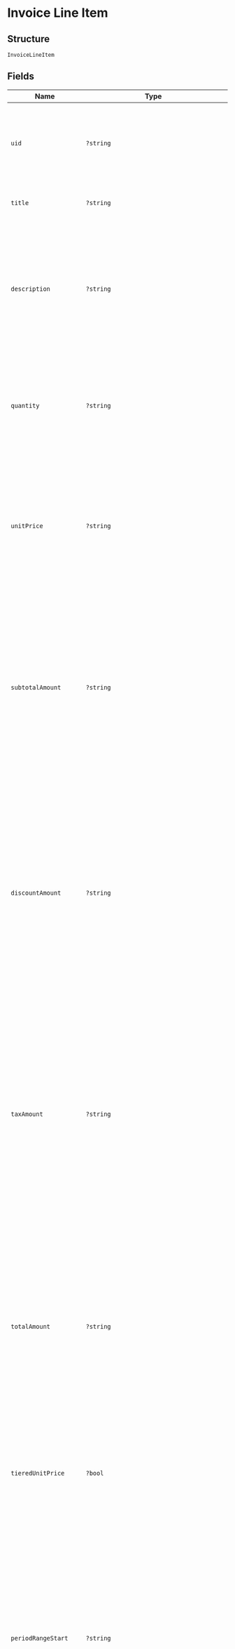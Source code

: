 
# Invoice Line Item

## Structure

`InvoiceLineItem`

## Fields

| Name | Type | Tags | Description | Getter | Setter |
|  --- | --- | --- | --- | --- | --- |
| `uid` | `?string` | Optional | Unique identifier for the line item.  Useful when cross-referencing the line against individual discounts in the `discounts` or `taxes` lists. | getUid(): ?string | setUid(?string uid): void |
| `title` | `?string` | Optional | A short descriptor for the charge or item represented by this line. | getTitle(): ?string | setTitle(?string title): void |
| `description` | `?string` | Optional | Detailed description for the charge or item represented by this line.  May include proration details in plain text.<br><br>Note: this string may contain line breaks that are hints for the best display format on the invoice. | getDescription(): ?string | setDescription(?string description): void |
| `quantity` | `?string` | Optional | The quantity or count of units billed by the line item.<br><br>This is a decimal number represented as a string. (See "About Decimal Numbers".) | getQuantity(): ?string | setQuantity(?string quantity): void |
| `unitPrice` | `?string` | Optional | The price per unit for the line item.<br><br>When tiered pricing was used (i.e. not every unit was actually priced at the same price) this will be the blended average cost per unit and the `tiered_unit_price` field will be set to `true`. | getUnitPrice(): ?string | setUnitPrice(?string unitPrice): void |
| `subtotalAmount` | `?string` | Optional | The line subtotal, generally calculated as `quantity * unit_price`. This is the canonical amount of record for the line - when rounding differences are in play, `subtotal_amount` takes precedence over the value derived from `quantity * unit_price` (which may not have the proper precision to exactly equal this amount). | getSubtotalAmount(): ?string | setSubtotalAmount(?string subtotalAmount): void |
| `discountAmount` | `?string` | Optional | The approximate discount applied to just this line.<br><br>The value is approximated in cases where rounding errors make it difficult to apportion exactly a total discount among many lines. Several lines may have been summed prior to applying the discount to arrive at `discount_amount` for the invoice - backing that out to the discount on a single line may introduce rounding or precision errors. | getDiscountAmount(): ?string | setDiscountAmount(?string discountAmount): void |
| `taxAmount` | `?string` | Optional | The approximate tax applied to just this line.<br><br>The value is approximated in cases where rounding errors make it difficult to apportion exactly a total tax among many lines. Several lines may have been summed prior to applying the tax rate to arrive at `tax_amount` for the invoice - backing that out to the tax on a single line may introduce rounding or precision errors. | getTaxAmount(): ?string | setTaxAmount(?string taxAmount): void |
| `totalAmount` | `?string` | Optional | The non-canonical total amount for the line.<br><br>`subtotal_amount` is the canonical amount for a line. The invoice `total_amount` is derived from the sum of the line `subtotal_amount`s and discounts or taxes applied thereafter.  Therefore, due to rounding or precision errors, the sum of line `total_amount`s may not equal the invoice `total_amount`. | getTotalAmount(): ?string | setTotalAmount(?string totalAmount): void |
| `tieredUnitPrice` | `?bool` | Optional | When `true`, indicates that the actual pricing scheme for the line was tiered, so the `unit_price` shown is the blended average for all units. | getTieredUnitPrice(): ?bool | setTieredUnitPrice(?bool tieredUnitPrice): void |
| `periodRangeStart` | `?string` | Optional | Start date for the period covered by this line. The format is `"YYYY-MM-DD"`.<br><br>* For periodic charges paid in advance, this date will match the billing date, and the end date will be in the future.<br>* For periodic charges paid in arrears (e.g. metered charges), this date will be the date of the previous billing, and the end date will be the current billing date.<br>* For non-periodic charges, this date and the end date will match. | getPeriodRangeStart(): ?string | setPeriodRangeStart(?string periodRangeStart): void |
| `periodRangeEnd` | `?string` | Optional | End date for the period covered by this line. The format is `"YYYY-MM-DD"`.<br><br>* For periodic charges paid in advance, this date will match the next (future) billing date.<br>* For periodic charges paid in arrears (e.g. metered charges), this date will be the date of the current billing date.<br>* For non-periodic charges, this date and the start date will match. | getPeriodRangeEnd(): ?string | setPeriodRangeEnd(?string periodRangeEnd): void |
| `transactionId` | `?int` | Optional | - | getTransactionId(): ?int | setTransactionId(?int transactionId): void |
| `productId` | `?int` | Optional | The ID of the product subscribed when the charge was made.<br><br>This may be set even for component charges, so true product-only (non-component) charges will also have a nil `component_id`. | getProductId(): ?int | setProductId(?int productId): void |
| `productVersion` | `?int` | Optional | The version of the product subscribed when the charge was made. | getProductVersion(): ?int | setProductVersion(?int productVersion): void |
| `componentId` | `?int` | Optional | The ID of the component being billed. Will be `nil` for non-component charges. | getComponentId(): ?int | setComponentId(?int componentId): void |
| `pricePointId` | `?int` | Optional | The price point ID of the component being billed. Will be `nil` for non-component charges. | getPricePointId(): ?int | setPricePointId(?int pricePointId): void |
| `hide` | `?bool` | Optional | - | getHide(): ?bool | setHide(?bool hide): void |
| `componentCostData` | [InvoiceLineItemComponentCostData](../../doc/models/invoice-line-item-component-cost-data.md)\|null | Optional | This is a container for one-of cases. | getComponentCostData(): ?InvoiceLineItemComponentCostData | setComponentCostData(?InvoiceLineItemComponentCostData componentCostData): void |
| `productPricePointId` | `?int` | Optional | The price point ID of the line item's product | getProductPricePointId(): ?int | setProductPricePointId(?int productPricePointId): void |
| `customItem` | `?bool` | Optional | - | getCustomItem(): ?bool | setCustomItem(?bool customItem): void |

## Example (as JSON)

```json
{
  "uid": "uid4",
  "title": "title0",
  "description": "description4",
  "quantity": "quantity0",
  "unit_price": "unit_price2"
}
```

